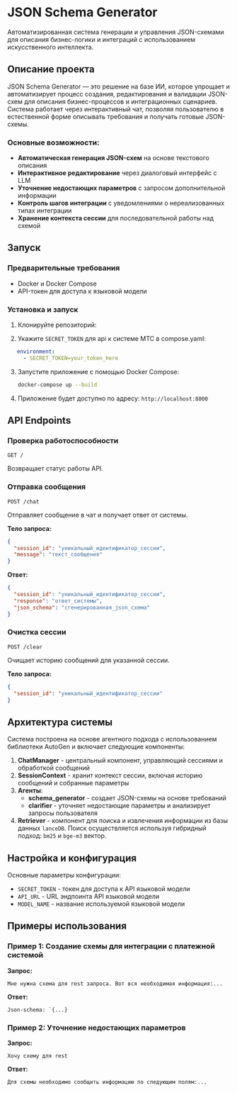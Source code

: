# JSON Schema Generator

Автоматизированная система генерации и управления JSON-схемами для описания бизнес-логики и интеграций с использованием искусственного интеллекта.

## Описание проекта

JSON Schema Generator — это решение на базе ИИ, которое упрощает и автоматизирует процесс создания, редактирования и валидации JSON-схем для описания бизнес-процессов и интеграционных сценариев. Система работает через интерактивный чат, позволяя пользователю в естественной форме описывать требования и получать готовые JSON-схемы.

### Основные возможности:

- **Автоматическая генерация JSON-схем** на основе текстового описания
- **Интерактивное редактирование** через диалоговый интерфейс с LLM
- **Уточнение недостающих параметров** с запросом дополнительной информации
- **Контроль шагов интеграции** с уведомлениями о нереализованных типах интеграции
- **Хранение контекста сессии** для последовательной работы над схемой

## Запуск

### Предварительные требования

- Docker и Docker Compose
- API-токен для доступа к языковой модели

### Установка и запуск

1. Клонируйте репозиторий:

2. Укажите `SECRET_TOKEN` для api к системе МТС в compose.yaml:
```yaml
   environment:
     - SECRET_TOKEN=your_token_here
```

3. Запустите приложение с помощью Docker Compose:
   ```bash
   docker-compose up --build
   ```

4. Приложение будет доступно по адресу: `http://localhost:8000`

## API Endpoints

### Проверка работоспособности
```
GET /
```
Возвращает статус работы API.

### Отправка сообщения
```
POST /chat
```
Отправляет сообщение в чат и получает ответ от системы.

**Тело запроса:**
```json
{
  "session_id": "уникальный_идентификатор_сессии",
  "message": "текст_сообщения"
}
```

**Ответ:**
```json
{
  "session_id": "уникальный_идентификатор_сессии",
  "response": "ответ_системы",
  "json_schema": "сгенерированная_json_схема"
}
```

### Очистка сессии
```
POST /clear
```
Очищает историю сообщений для указанной сессии.

**Тело запроса:**
```json
{
  "session_id": "уникальный_идентификатор_сессии"
}
```

## Архитектура системы

Система построена на основе агентного подхода с использованием библиотеки AutoGen и включает следующие компоненты:

1. **ChatManager** - центральный компонент, управляющий сессиями и обработкой сообщений
2. **SessionContext** - хранит контекст сессии, включая историю сообщений и собранные параметры
3. **Агенты**:
   - **schema_generator** - создает JSON-схемы на основе требований
   - **clarifier** - уточняет недостающие параметры и анализирует запросы пользователя
4. **Retriever** - компонент для поиска и извлечения информации из базы данных `lanceDB`.
Поиск осуществляется используя гибридный подход: `bm25` и `bge-m3` вектор.

## Настройка и конфигурация

Основные параметры конфигурации:

- `SECRET_TOKEN` - токен для доступа к API языковой модели
- `API_URL` - URL эндпоинта API языковой модели
- `MODEL_NAME` - название используемой языковой модели

## Примеры использования

### Пример 1: Создание схемы для интеграции с платежной системой

**Запрос:**
```
Мне нужна схема для rest запроса. Вот вся необходимая информация:...
```

**Ответ:**
```
Json-schema: `{...}
```

### Пример 2: Уточнение недостающих параметров

**Запрос:**
```
Хочу схему для rest

```

**Ответ:**
```
Для схемы необходимо сообщить информацию по следующим полям:...

```
